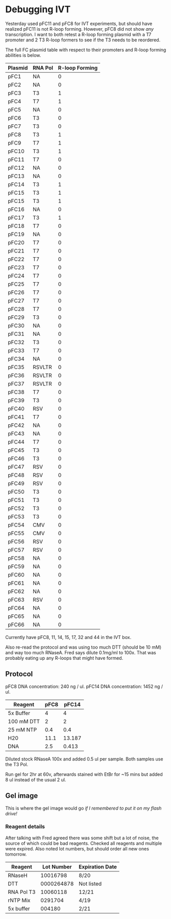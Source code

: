 # Debugging IVT

Yesterday used pFC11 and pFC8 for IVT experiments,
but should have realized pFC11 is not R-loop forming. However, pFC8 did not show *any* transcription. I want to both retest a R-loop forming plasmid with a T7 promoter and 2 T3 R-loop formers to see if the T3 needs to be reordered. 

The full FC plasmid table with respect to their
promoters and R-loop forming abilities is below.

| Plasmid 	| RNA Pol 	| R-loop Forming 	|
|---------	|---------	|----------------	|
| pFC1    	| NA      	| 0              	|
| pFC2    	| NA      	| 0              	|
| pFC3    	| T3      	| 1              	|
| pFC4    	| T7      	| 1              	|
| pFC5    	| NA      	| 0              	|
| pFC6    	| T3      	| 0              	|
| pFC7    	| T3      	| 0              	|
| pFC8    	| T3      	| 1              	|
| pFC9    	| T7      	| 1              	|
| pFC10   	| T3      	| 1              	|
| pFC11   	| T7      	| 0              	|
| pFC12   	| NA      	| 0              	|
| pFC13   	| NA      	| 0              	|
| pFC14   	| T3      	| 1              	|
| pFC15   	| T3      	| 1              	|
| pFC15   	| T3      	| 1              	|
| pFC16   	| NA      	| 0              	|
| pFC17   	| T3      	| 1              	|
| pFC18   	| T7      	| 0              	|
| pFC19   	| NA      	| 0              	|
| pFC20   	| T7      	| 0              	|
| pFC21   	| T7      	| 0              	|
| pFC22   	| T7      	| 0              	|
| pFC23   	| T7      	| 0              	|
| pFC24   	| T7      	| 0              	|
| pFC25   	| T7      	| 0              	|
| pFC26   	| T7      	| 0              	|
| pFC27   	| T7      	| 0              	|
| pFC28   	| T7      	| 0              	|
| pFC29   	| T3      	| 0              	|
| pFC30   	| NA      	| 0              	|
| pFC31   	| NA      	| 0              	|
| pFC32   	| T3      	| 0              	|
| pFC33   	| T7      	| 0              	|
| pFC34   	| NA      	| 0              	|
| pFC35   	| RSVLTR  	| 0              	|
| pFC36   	| RSVLTR  	| 0              	|
| pFC37   	| RSVLTR  	| 0              	|
| pFC38   	| T7      	| 0              	|
| pFC39   	| T3      	| 0              	|
| pFC40   	| RSV     	| 0              	|
| pFC41   	| T7      	| 0              	|
| pFC42   	| NA      	| 0              	|
| pFC43   	| NA      	| 0              	|
| pFC44   	| T7      	| 0              	|
| pFC45   	| T3      	| 0              	|
| pFC46   	| T3      	| 0              	|
| pFC47   	| RSV     	| 0              	|
| pFC48   	| RSV     	| 0              	|
| pFC49   	| RSV     	| 0              	|
| pFC50   	| T3      	| 0              	|
| pFC51   	| T3      	| 0              	|
| pFC52   	| T3      	| 0              	|
| pFC53   	| T3      	| 0              	|
| pFC54   	| CMV     	| 0              	|
| pFC55   	| CMV     	| 0              	|
| pFC56   	| RSV     	| 0              	|
| pFC57   	| RSV     	| 0              	|
| pFC58   	| NA      	| 0              	|
| pFC59   	| NA      	| 0              	|
| pFC60   	| NA      	| 0              	|
| pFC61   	| NA      	| 0              	|
| pFC62   	| NA      	| 0              	|
| pFC63   	| RSV     	| 0              	|
| pFC64   	| NA      	| 0              	|
| pFC65   	| NA      	| 0              	|
| pFC66   	| NA      	| 0              	|

Currently have pFC8, 11, 14, 15, 17, 32 and 44 in
the IVT box. 

Also re-read the protocol and was using too much DTT (should be 10 mM) and way too much RNaseA. Fred
says dilute 0.1mg/ml to 100x. That was probably eating up any R-loops that might have formed.

## Protocol

pFC8 DNA concentration: 240 ng / ul.
pFC14 DNA concentration: 1452 ng / ul.

|  Reagent  |     pFC8   |   pFC14    |
| --------- | ---------- | ---------  |
| 5x Buffer |     4      |    4       |
| 100 mM DTT|     2      |     2      |
| 25 mM NTP |    0.4     |     0.4    |
|    H20    |    11.1    |     13.187 |
|    DNA    |    2.5     |   0.413    |

Diluted stock RNaseA 100x and added 0.5 ul per sample. Both
samples use the T3 Pol.

Run gel for 2hr at 60v, afterwards stained with EtBr for ~15 mins
but added 8 ul instead of the usual 2 ul.

## Gel image

This is where the gel image would go *if I remembered to put it on my flash drive!*

### Reagent details

After talking with Fred agreed there was some shift but a lot
of noise, the source of which could be bad reagents. Checked
all reagents and multiple were expired. Also noted lot numbers,
but should order all new ones tomorrow.

| Reagent    |  Lot Number | Expiration Date |
| -------    | ----------  | --------------  |
| RNaseH     |  10016798   |     8/20        |
| DTT        |  0000264878 |    Not listed   |
| RNA Pol T3 |  10060118   |    12/21        |
| rNTP Mix   |  0291704    |    4/19         |
| 5x buffer  |  004180     |    2/21         |




